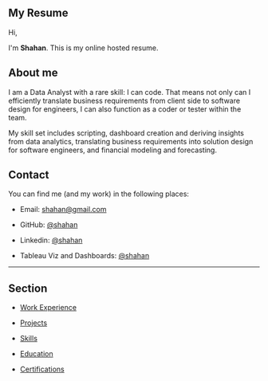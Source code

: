 ## My Resume

Hi,

I'm **Shahan**. This is my online hosted resume. 

## About me

I am a Data Analyst with a rare skill: I can code. That means not only can I efficiently translate business requirements from client side to software design for engineers, I can also function as a coder or tester within the team.

My skill set includes scripting, dashboard creation and deriving insights from data analytics, translating business requirements into solution design for software engineers, and financial modeling and forecasting.

## Contact
You can find me (and my work) in the following places:

- Email: shahan@gmail.com

- GitHub: <a href="https://github.com/sazk07" target="_blank">@shahan</a>

- Linkedin: <a href="https://www.linkedin.com/in/sazk" target="_blank">@shahan</a>

- Tableau Viz and Dashboards: <a href="https://public.tableau.com/app/profile/shahan.arshad" target="_blank">@shahan</a>

---

## Section

- [Work Experience](./work_experience.md)

- [Projects](./projects.md)

- [Skills](./skills.md)

- [Education](./education.md)

- [Certifications](./certifications.md)
